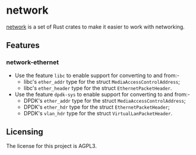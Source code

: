 # network

[network] is a set of Rust crates to make it easier to work with networking.


## Features

### network-ethernet

* Use the feature `libc` to enable support for converting to and from:-
    * libc's `ether_addr` type for the struct `MediaAccessControlAddress`;
    * libc's `ether_header` type for the struct `EthernetPacketHeader`.
* Use the feature `dpdk-sys` to enable support for converting to and from:-
    * DPDK's `ether_addr` type for the struct `MediaAccessControlAddress`;
    * DPDK's `ether_hdr` type for the struct `EthernetPacketHeader`;
    * DPDK's `vlan_hdr` type for the struct `VirtualLanPacketHeader`.


## Licensing

The license for this project is AGPL3.

[network]: https://github.com/lemonrock/network "network GitHub page"
